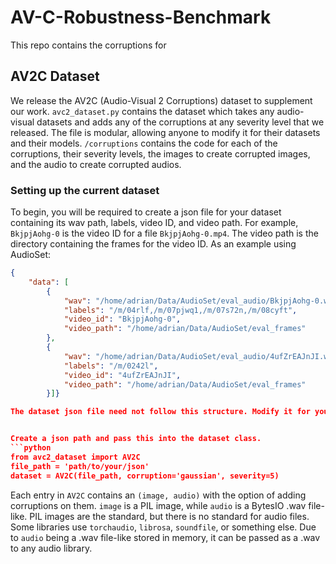 # AV-C-Robustness-Benchmark
This repo contains the corruptions for 


## AV2C Dataset
We release the AV2C (Audio-Visual 2 Corruptions) dataset to supplement our work. `avc2_dataset.py` contains the dataset which takes any audio-visual datasets and adds any of the corruptions at any severity level that we released. The file is modular, allowing anyone to modify it for their datasets and their models. `/corruptions` contains the code for each of the corruptions, their severity levels, the images to create corrupted images, and the audio to create corrupted audios. 

### Setting up the current dataset
To begin, you will be required to create a json file for your dataset containing its wav path, labels, video ID, and video path. For example, `BkjpjAohg-0` is the video ID for a file `BkjpjAohg-0.mp4`. The video path is the directory containing the frames for the video ID. As an example using AudioSet:

```json
{
    "data": [
        {
            "wav": "/home/adrian/Data/AudioSet/eval_audio/BkjpjAohg-0.wav",
            "labels": "/m/04rlf,/m/07pjwq1,/m/07s72n,/m/08cyft",
            "video_id": "BkjpjAohg-0",
            "video_path": "/home/adrian/Data/AudioSet/eval_frames"
        },
        {
            "wav": "/home/adrian/Data/AudioSet/eval_audio/4ufZrEAJnJI.wav",
            "labels": "/m/0242l",
            "video_id": "4ufZrEAJnJI",
            "video_path": "/home/adrian/Data/AudioSet/eval_frames"
        }]}

The dataset json file need not follow this structure. Modify it for your needs. If you modify the json file, you will need to modify `avc2_dataset.py`. Note that the dataset file does not contain any logic for labels, as different datasets have different labels. A user can easily modify our code to add their relevant metadata, labels, and any other corruptions. Our dataset makes it easy to get an image/audio from their dataset and add a corruption to both modalities. 


Create a json path and pass this into the dataset class.
```python
from avc2_dataset import AV2C
file_path = 'path/to/your/json'
dataset = AV2C(file_path, corruption='gaussian', severity=5)
```

Each entry in `AV2C` contains an `(image, audio)` with the option of adding corruptions on them. `image` is a PIL image, while `audio` is a BytesIO .wav file-like. PIL images are the standard, but there is no standard for audio files. Some libraries use `torchaudio`, `librosa`, `soundfile`, or something else. Due to `audio` being a .wav file-like stored in memory, it can be passed as a .wav to any audio library.